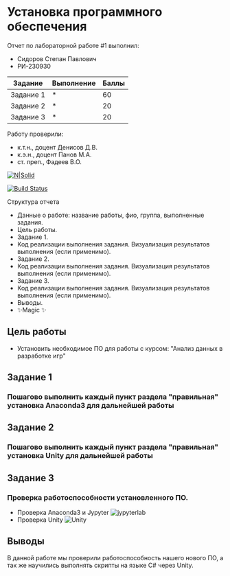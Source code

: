 # Установка программного обеспечения 

Отчет по лабораторной работе #1 выполнил:
- Сидоров Степан Павлович
- РИ-230930

| Задание | Выполнение | Баллы |
| ------ | ------ | ------ |
| Задание 1 | * | 60 |
| Задание 2 | * | 20 |
| Задание 3 | * | 20 |

Работу проверили:
- к.т.н., доцент Денисов Д.В.
- к.э.н., доцент Панов М.А.
- ст. преп., Фадеев В.О.

[![N|Solid](https://cldup.com/dTxpPi9lDf.thumb.png)](https://nodesource.com/products/nsolid)

[![Build Status](https://travis-ci.org/joemccann/dillinger.svg?branch=master)](https://travis-ci.org/joemccann/dillinger)

Структура отчета

- Данные о работе: название работы, фио, группа, выполненные задания.
- Цель работы.
- Задание 1.
- Код реализации выполнения задания. Визуализация результатов выполнения (если применимо).
- Задание 2.
- Код реализации выполнения задания. Визуализация результатов выполнения (если применимо).
- Задание 3.
- Код реализации выполнения задания. Визуализация результатов выполнения (если применимо).
- Выводы.
- ✨Magic ✨

## Цель работы
- Установить необходимое ПО для работы с курсом: "Анализ данных в разработке игр"

## Задание 1
### Пошагово выполнить каждый пункт раздела "правильная" установка Anaconda3 для дальнейшей работы

## Задание 2
### Пошагово выполнить каждый пункт раздела "правильная" установка Unity для дальнейшей работы


## Задание 3
### Проверка работоспособности установленного ПО.

- Проверка Anaconda3 и Jypyter ![jypyterlab](https://github.com/user-attachments/assets/f056effd-36f6-4b94-aa22-78e82a55fc2c)
- Проверка Unity ![Unity](https://github.com/user-attachments/assets/c64d4f91-f637-4aaf-9445-22238026e0e2)

## Выводы

В данной работе мы проверили работоспособность нашего нового ПО, а так же научились выполнять скрипты на языке C# через Unity.
